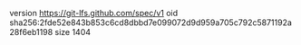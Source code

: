 version https://git-lfs.github.com/spec/v1
oid sha256:2fde52e843b853c6cd8dbbd7e099072d9d959a705c792c5871192a28f6eb1198
size 1404
